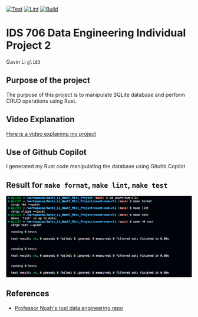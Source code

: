[![Test](https://github.com/nogibjj/Individual_Proj_2_Gavin_Li/actions/workflows/tests.yml/badge.svg)](https://github.com/nogibjj/Individual_Proj_2_Gavin_Li/actions/workflows/tests.yml)
[![Lint](https://github.com/nogibjj/Individual_Proj_2_Gavin_Li/actions/workflows/lint.yml/badge.svg)](https://github.com/nogibjj/Individual_Proj_2_Gavin_Li/actions/workflows/lint.yml)
[![Build](https://github.com/nogibjj/Individual_Proj_2_Gavin_Li/actions/workflows/build.yml/badge.svg)](https://github.com/nogibjj/Individual_Proj_2_Gavin_Li/actions/workflows/build.yml)

# IDS 706 Data Engineering Individual Project 2

Gavin Li `gl183`

## Purpose of the project

The purpose of this project is to manipulate SQLite database and perform CRUD operations using Rust.

## Video Explanation

[Here is a video explaining my project]()

## Use of Github Copilot

I generated my Rust code manipulating the database using Gituhb Copilot

## Result for `make format`, `make lint`, `make test`

![make_rslt](./resources/make_rslts.png)


## References

* [Professor Noah's rust data engineering repo](https://github.com/nogibjj/rust-data-engineering)

